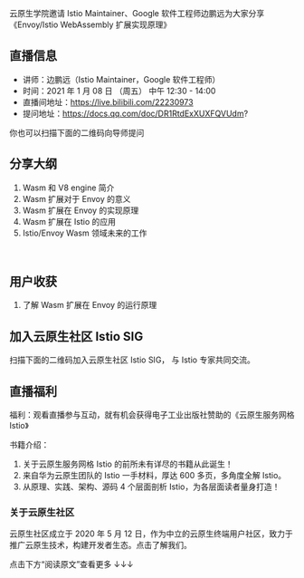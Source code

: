 
云原生学院邀请 Istio Maintainer、Google 软件工程师边鹏远为大家分享《Envoy/Istio WebAssembly 扩展实现原理》

## 直播信息
- 讲师：边鹏远（Istio Maintainer，Google 软件工程师）
- 时间：2021 年 1 月 08 日 （周五） 中午 12:30 - 14:00
- 直播间地址：https://live.bilibili.com/22230973
- 提问地址：https://docs.qq.com/doc/DR1RtdExXUXFQVUdm?

你也可以扫描下面的二维码向导师提问

## 分享大纲
1. Wasm 和 V8 engine 简介
2. Wasm 扩展对于 Envoy 的意义
3. Wasm 扩展在 Envoy 的实现原理
4. Wasm 扩展在 Istio 的应用
5. Istio/Envoy Wasm 领域未来的工作

​
## 用户收获
1. 了解 Wasm 扩展在 Envoy 的运行原理

## 加入云原生社区 Istio SIG

扫描下面的二维码加入云原生社区 Istio SIG， 与 Istio 专家共同交流。

## 直播福利
福利：观看直播参与互动，就有机会获得电子工业出版社赞助的《云原生服务网格 Istio》

书籍介绍：
1. 关于云原生服务网格 Istio 的前所未有详尽的书籍从此诞生！
2. 来自华为云原生团队的 Istio 一手材料，厚达 600 多页，多角度全解 Istio。
3. 从原理、实践、架构、源码 4 个层面剖析 Istio，为各层面读者量身打造！

### 关于云原生社区

云原生社区成立于 2020 年 5 月 12 日，作为中立的云原生终端用户社区，致力于推广云原生技术，构建开发者生态。点击了解我们。

点击下方“阅读原文”查看更多
↓↓↓
